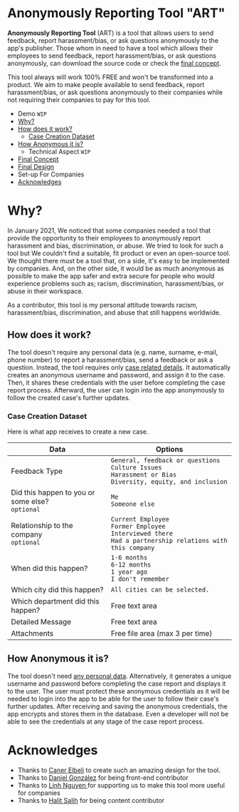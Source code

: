 
# Anonymously Reporting Tool "ART"
**Anonymously Reporting Tool** (ART) is a tool that allows users to send feedback, report harassment/bias, or ask questions anonymously to the app's publisher. Those whom in need to have a tool which allows their employees to send feedback, report harassment/bias, or ask questions anonymously, can download the source code or check the [final concept](https://miro.com/app/board/o9J_lW60VQs=/ "Full Concept").

This tool always will work 100% FREE and won't be transformed into a product. We aim to make people available to send feedback, report harassment/bias, or ask questions anonymously to their companies while not requiring their companies to pay for this tool. 

<!-- [If you want to get more information about the implementation click here.](#implementation-for-companies "If you want to get more information about the implementation click here.") -->

* Demo `WIP`
* [Why?](#why "Why?")
* [How does it work?](#how-does-it-work "How does it work?")
	* [Case Creation Dataset](#case-creation-dataset "Case Creation Dataset")
* [How Anonymous it is?](#how-anonymous-it-is "How Anonymous it is?")
	* Technical Aspect `WIP`
* [Final Concept](https://miro.com/app/board/o9J_lW60VQs=/ "Full Concept")
* [Final Design](https://www.figma.com/file/TquNrHQ9d4TlC0z6DWeGbO/Untitled?node-id=13%3A159 "Full Design")
* Set-up For Companies
* [Acknowledges](#acknowledges "Acknowledges")

# Why?
In January 2021, We noticed that some companies needed a tool that provide the opportunity to their employees to anonymously report harassment and bias, discrimination, or abuse. We tried to look for such a tool but We couldn't find a suitable, fit product or even an open-source tool. We thought there must be a tool that, on a side, it's easy to be implemented by companies. And, on the other side, it would be as much anonymous as possible to make the app safer and extra secure for people who would experience problems such as; racism, discrimination, harassment/bias, or abuse in their workspace.

As a contributor, this tool is my personal attitude towards racism, harassment/bias, discrimination, and abuse that still happens worldwide.

## How does it work?
The tool doesn't require any personal data (e.g. name, surname, e-mail, phone number) to report a harassment/bias, send a feedback or ask a question. Instead, the tool requires only [case related details](#case-creation-dataset "Case Creation Dataset"). It automatically creates an anonymous username and password, and assign it to the case. Then, it shares these credentials with the user before completing the case report process. Afterward, the user can login into the app anonymously to follow the created case's further updates.

### Case Creation Dataset
Here is what app receives to create a new case.

| Data | Options |
| ------------ | ------------ |
| Feedback Type | `General, feedback or questions` <br> `Culture Issues` <br>`Harassment or Bias`<br> `Diversity, equity, and inclusion` |
| Did this happen to you or some else? <br> `optional` | `Me` <br> `Someone else` |
| Relationship to the company <br> `optional` | `Current Employee` <br> `Former Employee` <br> `Interviewed there` <br> `Had a partnership relations with this company` |
| When did this happen? | `1-6 months` <br> `6-12 months` <br> `1 year ago`  <br> `I don't remember`  |
| Which city did this happen?  | `All cities can be selected.` |
| Which department did this happen? | Free text area |
| Detailed Message | Free text area  |
| Attachments | Free file area (max 3 per time)  |

## How Anonymous it is?
The tool doesn't need [any personal data](#how-does-it-work "How does it work?"). Alternatively, it generates a unique username and password before completing the case report and displays it to the user. The user must protect these anonymous credentials as it will be needed to login into the app to be able for the user to follow their case's further updates. After receiving and saving the anonymous credentials, the app encrypts and stores them in the database. Even a developer will not be able to see the credentials at any stage of the case report process.

# Acknowledges
* Thanks to [Caner Elbeli](https://www.linkedin.com/in/caner-elbeli-87440819a/ "Caner Elbeli") to create such an amazing design for the tool.
* Thanks to [Daniel González](http://github.com/metal-gogo/ "Daniel González") for being front-end contributor
* Thanks to [Linh Nguyen ](https://www.linkedin.com/in/linhnguyen1/ "Linh Nguyen ") for supporting us to make this tool more useful for companies
* Thanks to [Halit Salih](https://www.linkedin.com/in/-kale/ "Halit Salih") for being content contributor

